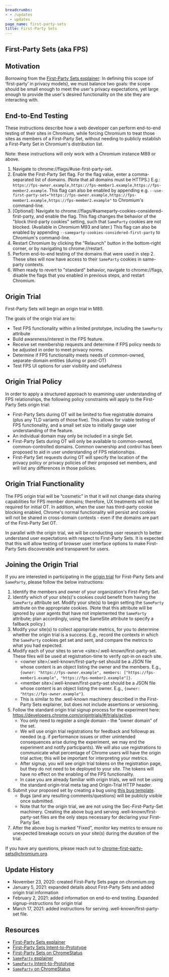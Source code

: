 ```yaml
---
breadcrumbs:
- - /updates
  - updates
page_name: first-party-sets
title: First-Party Sets
---
```


## First-Party Sets (aka FPS)

## Motivation

Borrowing from the [First-Party Sets explainer](https://github.com/privacycg/first-party-sets): In defining this scope (of ‘first-party’ in privacy models), we must balance two goals: the scope should be small enough to meet the user's privacy expectations, yet large enough to provide the user's desired functionality on the site they are interacting with.

## End-to-End Testing

These instructions describe how a web developer can perform end-to-end testing of their sites in Chromium, while forcing Chromium to treat those sites as members of a First-Party Set, without needing to publicly establish a First-Party Set in Chromium's distribution list.

Note: these instructions will only work with a Chromium instance M89 or above.

1. Navigate to chrome://flags/#use-first-party-set.
1. Enable the First-Party Set flag. For the flag value, enter a comma-separated list of domains. (Note that all domains must be HTTPS.) E.g.: `https://fps-owner.example,https://fps-member1.example,https://fps-member2.example`. This flag can also be enabled by appending e.g. `--use-first-party-set="https://fps-owner.example,https://fps-member1.example,https://fps-member2.example"` to Chromium's command-line.
1. \[Optional\]: Navigate to chrome://flags/#sameparty-cookies-considered-first-party, and enable the flag. This flag changes the behavior of the "block third-party cookies" setting, such that `SameParty` cookies are not blocked. (Available in Chromium M93 and later.) This flag can also be enabled by appending `--sameparty-cookies-considered-first-party` to Chromium's command-line.
1. Restart Chromium by clicking the "Relaunch" button in the bottom-right corner, or by navigating to chrome://restart.
1. Perform end-to-end testing of the domains that were used in step 2. These sites will now have access to their `SameParty` cookies in same-party contexts.
1. When ready to revert to "standard" behavior, navigate to chrome://flags, disable the flags that you enabled in previous steps, and restart Chromium.

## Origin Trial

First-Party Sets will begin an origin trial in M89.

The goals of the origin trial are to:

* Test FPS functionality within a limited prototype, including the `SameParty` attribute
* Build awareness/interest in the FPS feature.
* Receive set membership requests and determine if FPS policy needs to be adjusted in order to meet privacy norms.
* Determine if FPS functionality meets needs of common-owned, separate-domain entities (during or post-OT)
* Test FPS UI options for user visibility and usefulness

## Origin Trial Policy

In order to apply a structured approach to examining user understanding of FPS relationships, the following policy constraints will apply to the First-Party Sets origin trial:

* First-Party Sets during OT will be limited to five registrable domains (plus any TLD variants of those five). This allows for viable testing of FPS functionality, and a small set size to initially gauge user understanding of the feature.
* An individual domain may only be included in a single Set.
* First-Party Sets during OT will only be available to common-owned, common-controlled domains. Common ownership and control has been proposed to aid in user understanding of FPS relationships.
* First-Party Set requests during OT will specify the location of the privacy policy or privacy policies of their proposed set members, and will list any differences in those policies.

## Origin Trial Functionality

The FPS origin trial will be “cosmetic” in that it will not change data sharing capabilities for FPS member domains; therefore, UX treatments will not be required for initial OT. In addition, when the user has third-party cookie blocking enabled, Chrome's normal functionality will persist and cookies will not be shared in cross-domain contexts - even if the domains are part of the First-Party Set OT.

In parallel with the origin trial, we will be conducting user research to better understand user expectations with respect to First-Party Sets. It is expected that this will allow testing of browser user interface options to make First-Party Sets discoverable and transparent for users.

## Joining the Origin Trial

If you are interested in participating in the [origin trial](https://github.com/GoogleChrome/OriginTrials/blob/gh-pages/developer-guide.md) for First-Party Sets and `SameParty`, please follow the below instructions:

1. Identify the members and owner of your organization's First-Party Set.
1. Identify which of your site(s)'s cookies could benefit from having the `SameParty` attribute set. Modify your site(s) to begin setting the `SameParty` attribute on the appropriate cookies. (Note that this attribute will be ignored by user agents that have not implemented the `SameParty` attribute; plan accordingly, using the SameSite attribute to specify a fallback policy.)
1. Modify your site(s) to collect appropriate metrics, for you to determine whether the origin trial is a success. E.g., record the contexts in which the `SameParty` cookies get set and sent, and compare the metrics to what you had expected.
1. Modify each of your sites to serve &lt;site&gt;/.well-known/first-party-set. These files will be used at registration-time to verify opt-in on each site.
    * &lt;owner site&gt;/.well-known/first-party-set should be a JSON file whose content is an object listing the owner and the members. E.g., `{owner: "https://fps-owner.example", members: ["https://fps-member1.example", "https://fps-member2.example"]}`.
    * &lt;member site&gt;/.well-known/first-party-set should be a JSON file whose content is an object listing the owner. E.g., `{owner: "https://fps-owner.example"}`.
    * This is similar to the .well-known machinery described in the First-Party Sets explainer, but does not include assertions or versioning.
1. Follow the standard origin trial signup process for the experiment here: https://developers.chrome.com/origintrials/#/trials/active.
    * You only need to register a single domain - the "owner domain" of the set.
    * We will use origin trial registrations for feedback and followup as needed (e.g. if performance issues or other unintended consequences arise during the experiment, we may end the experiment and notify participants). We will also use registrations to communicate what percentage of Chrome users will have the origin trial active; this will be important for interpreting your metrics.
    * After signup, you will see origin trial tokens on the registration page, but they do not need to be deployed to your site. The tokens will have no effect on the enabling of the FPS functionality.
    * In case you are already familiar with origin trials, we will not be using the standard origin-trial meta tag and Origin-Trial HTTP header.
1. Submit your proposed set by creating a bug using [this bug template](https://bugs.chromium.org/p/chromium/issues/entry?template=Defect+report+from+user&summary=%5BFormation%5D%2F%5BDissolution%5D+of+First-Party+Set+membership+in+Origin+Trial&comment=The+purpose+of+this+template+is+to+request+the+formation%2C+or+dissolution%2C+of+a+First-Party+Set.+For+more+details+about+First-Party+Sets%2C+please+see+the+explainer%3A+https%3A%2F%2Fgithub.com%2Fprivacycg%2Ffirst-party-sets%0A%0APlease+fill+in+the+following+items+below+and+your+request+will+be+publicly+visible+and+reviewed+by+the+Chrome+team.+Any+follow-up+questions+will+be+added+to+this+bug.+Once+all+details+are+confirmed+as+adhering+to+the+requirements+for+this+Origin+Trial%2C+your+First-Party+Set+will+be+included+in+a+component+list+of+Chrome.%0A%0A1%29+Webmaster+contact%28s%29+of+domains+in+set%2C+if+different+from+the+user+filing+this+bug%3A%0A+-+%5Bemail+address%5D%0A%0A2a%29+Please+list+the+registrable+domains+%28see+https%3A%2F%2Fpublicsuffix.org%2F+for+definition+of+registrable+domain%29+that+you+would+like+to+be+in+the+First-Party+Set%2C+with+all+desired+TLD+variants.+The+first+listed+domain+should+be+the+%E2%80%9Cowner%E2%80%9D+domain+of+the+set.+Note%3A+For+the+Origin+Trial%2C+we+will+be+using+a+limit+of+5+registrable+domains+%28not+including+ccTLD+variants%29.%0A%5Bowner.example%5D%0A%5Bowner.test%5D%0A%5Bbrand.example%5D%0A%5Bbrand.test%5D%0A%5Bcobrand.example%5D%0A%5Bcobrand.test%5D+...%0A%0A2b%29+%5BOptional%5D+Our+initial+origin+trial+is+limited+to+5+registrable+domains.+If+you+are+interested+in+your+set+containing+additional+domains+beyond+the+5+you+have+listed+above+in+%282a%29%2C+please+feel+free+to+list+them+here%3A%0A%0A%0A3%29+Please+confirm+that+the+domains+listed+above+have+the+same+common+owner+and+controller.+Optional%3A+you+may+add+additional+detail+here+to+help+in+the+verification+of+this.%0A-+%5BYes%2FNo%5D%0A-+%5BOptional+detail%5D+%0A%0A4%29+Please+list+the+URL+of+the+Privacy+Policies+for+each+domain.+If+there+are+known+differences+between+the+privacy+policies%2C+please+summarize+those+differences+as+well.%0A+-+%5BURL%5D+%0A+-+%5BURL%5D++%0A-+%5BSummary+of+differences+in+privacy+policies%5D%0A%0A5%29+Have+you+hosted+%60.well-known%2Ffirst-party-set%60+files+on+all+domains+as+described+in+the+instructions%3F&components=Internals%3ENetwork%3EFirst-Party-Sets&status=Assigned&owner=chrome-first-party-sets%40chromium.org&labels=allpublic,Type-Bug,Pri-2).
    * Bugs (and any resulting comments/questions) will be publicly visible once submitted.
    * Note that for the origin trial, we are not using the Sec-First-Party-Set machinery. Creating the above bug and serving .well-known/first-party-set files are the only steps necessary for declaring your First-Party Set.
1. After the above bug is marked "Fixed", monitor key metrics to ensure no unexpected breakage occurs on your site(s) during the duration of the trial.

If you have any questions, please reach out to chrome-first-party-sets@chromium.org.

## Update History
* November 23, 2020: created First-Party Sets page on chromium.org
* January 5, 2021: expanded details about First-Party Sets and added origin trial information
* February 2, 2021: added information on end-to-end testing. Expanded signup-instructions for origin trial
* March 17, 2021: added instructions for serving .well-known/first-party-set file.

## Resources
* [First-Party Sets explainer](https://github.com/privacycg/first-party-sets)
* [First-Party Sets Intent-to-Prototype](https://groups.google.com/a/chromium.org/g/blink-dev/c/0EMGi-xbI-8/m/d_UxAJeiBwAJ)
* [First-Party Sets on ChromeStatus](https://chromestatus.com/feature/5640066519007232)
* [`SameParty` explainer](https://github.com/cfredric/sameparty)
* [`SameParty` Intent-to-Prototype](https://groups.google.com/u/1/a/chromium.org/g/blink-dev/c/-unZxHbw8Pc)
* [`SameParty` on ChromeStatus](https://chromestatus.com/feature/5280634094223360)
